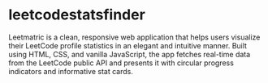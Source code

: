 # leetcodestatsfinder
Leetmatric is a clean, responsive web application that helps users visualize their LeetCode profile statistics in an elegant and intuitive manner. Built using HTML, CSS, and vanilla JavaScript, the app fetches real-time data from the LeetCode public API and presents it with circular progress indicators and informative stat cards.
